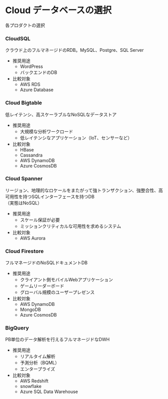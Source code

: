 # Cloud データベースの選択
各プロダクトの選択

### CloudSQL
クラウド上のフルマネージドのRDB。MySQL、Postgre、SQL Server
- 推奨用途
  - WordPress
  - バックエンドのDB
- 比較対象
  - AWS RDS
  - Azure Database

### Cloud Bigtable
低レイテンシ、高スケーラブルなNoSQLなデータストア
- 推奨用途
  - 大規模な分析ワークロード
  - 低レイテンシなアプリケーション（IoT、センサーなど）
- 比較対象
  - HBase
  - Cassandra
  - AWS DynamoDB
  - Azure CosmosDB

### Cloud Spanner
リージョン、地理的なロケールをまたがって強トランザクション、強整合性、高可用性を持つSQLインターフェースを持つDB  
（実態はNoSQL）
- 推奨用途
  - スケール保証が必要
  - ミッションクリティカルな可用性を求めるシステム
- 比較対象
  - AWS Aurora

### Cloud Firestore
フルマネージドのNoSQLドキュメントDB
- 推奨用途
  - クライアント側モバイルWebアプリケーション
  - ゲームリーダーボード
  - グローバル規模のユーザープレゼンス
- 比較対象
  - AWS DynamoDB
  - MongoDB
  - Azure CosmosDB

### BigQuery
PB単位のデータ解析を行えるフルマネージドなDWH
- 推奨用途
  - リアルタイム解析
  - 予測分析（BQML）
  - エンタープライズ
- 比較対象
  - AWS Redshift
  - snowflake
  - Azure SQL Data Warehouse